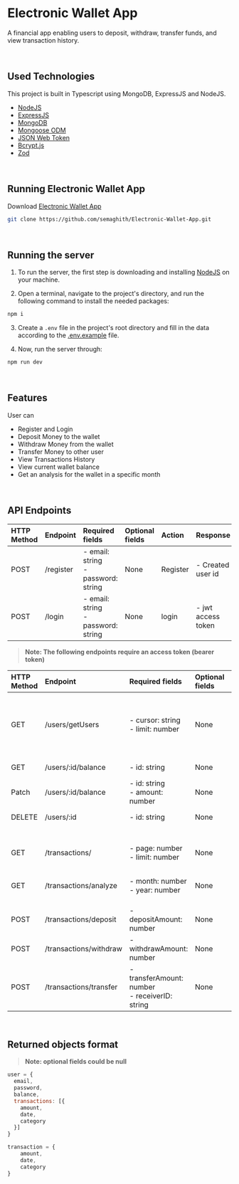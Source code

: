 # Electronic Wallet App
A financial app enabling users to deposit, withdraw, transfer funds, and view transaction history.

<br/>

## Used Technologies
This project is built in Typescript using MongoDB, ExpressJS and NodeJS.
* [NodeJS](https://nodejs.org/)
* [ExpressJS](https://www.expresjs.org/)
* [MongoDB](https://www.mongodb.com/)
* [Mongoose ODM](https://mongoosejs.com/) 
* [JSON Web Token](https://jwt.io/)
* [Bcrypt.js](https://www.npmjs.com/package/bcrypt)
* [Zod](https://zod.dev/)

<br/>

## Running Electronic Wallet App
Download [Electronic Wallet App](https://github.com/semaghith/Electronic-Wallet-App.git)
``` bash
git clone https://github.com/semaghith/Electronic-Wallet-App.git
```

<br/>

## Running the server
1. To run the server, the first step is downloading and installing [NodeJS](https://nodejs.org/en/download) on your machine. <br/>

2. Open a terminal, navigate to the project's directory, and run the following command to install the needed packages:
``` bash
npm i
```

3. Create a `.env` file in the project's root directory and fill in the data according to the [.env.example](https://github.com/semaghith/Electronic-Wallet-App/blob/main/.env.example) file.

4. Now, run the server through:
``` bash
npm run dev
```

<br/>

## Features
User can
* Register and Login
* Deposit Money to the wallet
* Withdraw Money from the wallet
* Transfer Money to other user
* View Transactions History
* View current wallet balance
* Get an analysis for the wallet in a specific month
  
<br/>

## API Endpoints
| HTTP Method | Endpoint | Required fields | Optional fields | Action | Response |
| :---------- | :------- | :-------------- | :-------------- | :----- | :------- |
| POST   | /register | - email: string <br/> - password: string <br/> | None | Register | - Created user id |
| POST   | /login | - email: string <br/> - password: string | None | login | - jwt access token |

> **Note: The following endpoints require an access token (bearer token)**

| HTTP Method | Endpoint | Required fields | Optional fields | Action | Response |
| :---------- | :------- | :-------------- | :-------------- | :----- | :------- |
| GET    | /users/getUsers | - cursor: string <br/> - limit: number <br/> | None | Get Users | - `Users` Object <br/> - Metadata = {<br/> prev_cursor, <br/> next_cursor <br/>} |
| GET    | /users/:id/balance | - id: string | None | Get Balance | - User balance |
| Patch  | /users/:id/balance | - id: string <br/> - amount: number | None | Update Balance | - Updated balance |
| DELETE | /users/:id | - id: string | None | Delete User | - Deleted user id |
|    <br/>    |      <br/>         |    <br/>             |          <br/>      |     <br/>    |      <br/>    |
| GET    | /transactions/ | - page: number <br/> - limit: number <br/> | None | list Transactions | - `Transactions` Object <br/> |
| GET    | /transactions/analyze | - month: number <br/> - year: number <br/> | None | Analyze Transactions | - Total deposit <br/> - Total withdraw |
| POST   | /transactions/deposit | - depositAmount: number | None | Deposit Money | - Deposit amount |
| POST   | /transactions/withdraw | - withdrawAmount: number | None | Withdraw Money | - Withdraw amount |
| POST   | /transactions/transfer | - transferAmount: number <br/> - receiverID: string| None | Transfer Money | - Receiver id <br/> - Transfer amount |

<br/>

## Returned objects format
> **Note: optional fields could be null**

``` js
user = {
  email,
  password,
  balance,
  transactions: [{
    amount,
    date,
    category
  }]
}
```

``` js
transaction = {
    amount,
    date,
    category
}
```
<br/>
